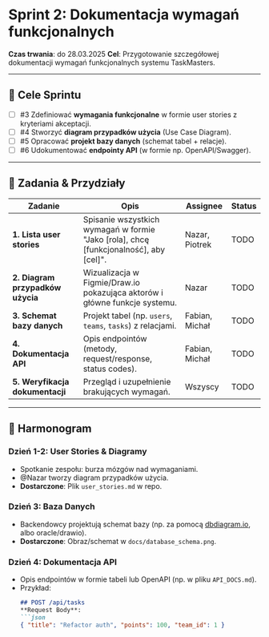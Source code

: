 # Sprint 2: Dokumentacja wymagań funkcjonalnych  
**Czas trwania**: do 28.03.2025 
**Cel**: Przygotowanie szczegółowej dokumentacji wymagań funkcjonalnych systemu TaskMasters.  

---

## 🎯 **Cele Sprintu**  
- [ ] #3 Zdefiniować **wymagania funkcjonalne** w formie user stories z kryteriami akceptacji.  
- [ ] #4 Stworzyć **diagram przypadków użycia** (Use Case Diagram).  
- [ ] #5 Opracować **projekt bazy danych** (schemat tabel + relacje).  
- [ ] #6 Udokumentować **endpointy API** (w formie np. OpenAPI/Swagger).  

---

## 📝 **Zadania & Przydziały**  
| Zadanie | Opis | Assignee | Status |  
|---------|------|----------|--------|  
| **1. Lista user stories** | Spisanie wszystkich wymagań w formie "Jako [rola], chcę [funkcjonalność], aby [cel]". | Nazar, Piotrek | TODO |  
| **2. Diagram przypadków użycia** | Wizualizacja w Figmie/Draw.io pokazująca aktorów i główne funkcje systemu. | Nazar | TODO |  
| **3. Schemat bazy danych** | Projekt tabel (np. `users`, `teams`, `tasks`) z relacjami. | Fabian, Michał | TODO |  
| **4. Dokumentacja API** | Opis endpointów (metody, request/response, status codes). | Fabian, Michał | TODO |  
| **5. Weryfikacja dokumentacji** | Przegląd i uzupełnienie brakujących wymagań. | Wszyscy | TODO |  

---

## 📅 **Harmonogram**  
### **Dzień 1-2**: User Stories & Diagramy  
- Spotkanie zespołu: burza mózgów nad wymaganiami.  
- @Nazar tworzy diagram przypadków użycia.  
- **Dostarczone**: Plik `user_stories.md` w repo.  

### **Dzień 3**: Baza Danych  
- Backendowcy projektują schemat bazy (np. za pomocą [dbdiagram.io](https://dbdiagram.io/), albo oracle/drawio).  
- **Dostarczone**: Obraz/schemat w `docs/database_schema.png`.  

### **Dzień 4**: Dokumentacja API  
- Opis endpointów w formie tabeli lub OpenAPI (np. w pliku `API_DOCS.md`).  
- Przykład:  
  ```markdown
  ## POST /api/tasks  
  **Request Body**:  
  ```json
  { "title": "Refactor auth", "points": 100, "team_id": 1 }

